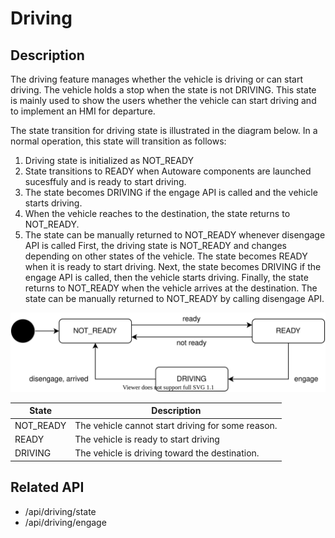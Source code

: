 # Driving

## Description

The driving feature manages whether the vehicle is driving or can start driving.
The vehicle holds a stop when the state is not DRIVING.
This state is mainly used to show the users whether the vehicle can start driving and to implement an HMI for departure.

The state transition for driving state is illustrated in the diagram below.
In a normal operation, this state will transition as follows:
1. Driving state is initialized as NOT_READY
2. State transitions to READY when Autoware components are launched sucesffuly and is ready to start driving.
3. The state becomes DRIVING if the engage API is called and the vehicle starts driving.
4. When the vehicle reaches to the destination, the state returns to NOT_READY.
5. The state can be manually returned to NOT_READY whenever disengage API is called
First, the driving state is NOT_READY and changes depending on other states of the vehicle.
The state becomes READY when it is ready to start driving.
Next, the state becomes DRIVING if the engage API is called, then the vehicle starts driving.
Finally, the state returns to NOT_READY when the vehicle arrives at the destination.
The state can be manually returned to NOT_READY by calling disengage API.

![driving-state](./driving-state.drawio.svg)

| State     | Description                                       |
| --------- | ------------------------------------------------- |
| NOT_READY | The vehicle cannot start driving for some reason. |
| READY     | The vehicle is ready to start driving             |
| DRIVING   | The vehicle is driving toward the destination.    |

## Related API

- /api/driving/state
- /api/driving/engage
